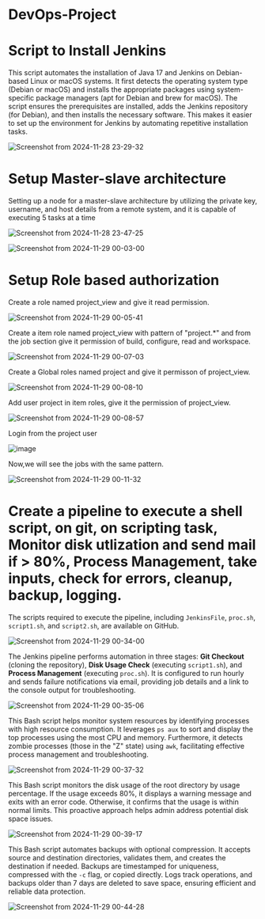 
# DevOps-Project

# Script to Install Jenkins

This script automates the installation of Java 17 and Jenkins on Debian-based Linux or macOS systems. It first detects the operating system type (Debian or macOS) and installs the appropriate packages using system-specific package managers (apt for Debian and brew for macOS). The script ensures the prerequisites are installed, adds the Jenkins repository (for Debian), and then installs the necessary software. This makes it easier to set up the environment for Jenkins by automating repetitive installation tasks.

![Screenshot from 2024-11-28 23-29-32](https://github.com/user-attachments/assets/8549204b-75ba-470b-907f-1a3757decb88)


# Setup Master-slave architecture

Setting up a node for a master-slave architecture by utilizing the private key, username, and host details from a remote system, and it is capable of executing 5 tasks at a time

![Screenshot from 2024-11-28 23-47-25](https://github.com/user-attachments/assets/c4ba3448-db8a-49ff-a37d-9cec5181ac2b)

![Screenshot from 2024-11-29 00-03-00](https://github.com/user-attachments/assets/b50dfb7d-149e-49df-afee-a721a06b9d3b)

# Setup Role based authorization

Create a role named project_view and give it read permission.

![Screenshot from 2024-11-29 00-05-41](https://github.com/user-attachments/assets/d6f35d8d-e2a5-49bc-a4f1-d0b6b3edd53b)

Create a item role named project_view with pattern of "project.*" and from the job section give it permission of build, configure, read and workspace.

![Screenshot from 2024-11-29 00-07-03](https://github.com/user-attachments/assets/7d7c24d9-4933-44a0-acb7-c211edb0b8b4)

Create a Global roles named project and give it permisson of project_view.

![Screenshot from 2024-11-29 00-08-10](https://github.com/user-attachments/assets/437c8854-16ae-4ed7-9cb6-925c4174746a)

Add user project in item roles, give it the permission of project_view.

![Screenshot from 2024-11-29 00-08-57](https://github.com/user-attachments/assets/0ce972ea-9cdf-476d-857c-36208a5758af)

Login from the project user

![image](https://github.com/user-attachments/assets/eb7f5faa-e112-4c55-a236-45ca81b055f8)

Now,we will see the jobs with the same pattern.

![Screenshot from 2024-11-29 00-11-32](https://github.com/user-attachments/assets/9066342b-f791-48c1-ad78-7245e1e92806)

# Create a pipeline to execute a shell script, on git, on scripting task, Monitor disk utlization and send mail if > 80%, Process Management, take inputs, check for errors, cleanup, backup, logging.

The scripts required to execute the pipeline, including `JenkinsFile`, `proc.sh`, `script1.sh`, and `script2.sh`, are available on GitHub.

![Screenshot from 2024-11-29 00-34-00](https://github.com/user-attachments/assets/330c807b-5dc3-482c-a044-3a82441c2be6)

The Jenkins pipeline performs automation in three stages: **Git Checkout** (cloning the repository), **Disk Usage Check** (executing `script1.sh`), and **Process Management** (executing `proc.sh`). It is configured to run hourly and sends failure notifications via email, providing job details and a link to the console output for troubleshooting.

![Screenshot from 2024-11-29 00-35-06](https://github.com/user-attachments/assets/541aecb8-ba6c-4f2c-9758-d80e6551a889)

This Bash script helps monitor system resources by identifying processes with high resource consumption. It leverages `ps aux` to sort and display the top processes using the most CPU and memory. Furthermore, it detects zombie processes (those in the "Z" state) using `awk`, facilitating effective process management and troubleshooting.

![Screenshot from 2024-11-29 00-37-32](https://github.com/user-attachments/assets/5db8d1c1-37c4-4873-aaa7-29ad494fe786)

This Bash script monitors the disk usage of the root directory by usage percentage. If the usage exceeds 80%, it displays a warning message and exits with an error code. Otherwise, it confirms that the usage is within normal limits. This proactive approach helps admin address potential disk space issues.

![Screenshot from 2024-11-29 00-39-17](https://github.com/user-attachments/assets/bc63cf62-cc31-4cb5-9843-761dc9788a0b)

This Bash script automates backups with optional compression. It accepts source and destination directories, validates them, and creates the destination if needed. Backups are timestamped for uniqueness, compressed with the `-c` flag, or copied directly. Logs track operations, and backups older than 7 days are deleted to save space, ensuring efficient and reliable data protection.

![Screenshot from 2024-11-29 00-44-28](https://github.com/user-attachments/assets/90f07910-a54f-4230-9913-22700f7acf02)











